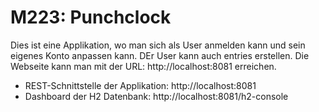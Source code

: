 # M223: Punchclock

Dies ist eine Applikation, wo man sich als User anmelden kann und sein eigenes Konto anpassen kann. DEr User kann 
auch entries erstellen. 
Die Webseite kann man mit der URL: http://localhost:8081 erreichen.


- REST-Schnittstelle der Applikation: http://localhost:8081
- Dashboard der H2 Datenbank: http://localhost:8081/h2-console